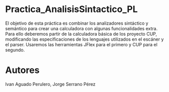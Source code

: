 # Practica_AnalisisSintactico_PL
El objetivo de esta práctica es combinar los analizadores sintáctico y semántico para crear una calculadora con algunas funcionalidades extra. Para ello deberemos partir de la calculadora básica de los proyecto CUP, modificando las especificaciones de los lenguajes utilizados en el escáner y el parser. Usaremos las herramientas JFlex para el primero y CUP para el segundo.

# Autores
Ivan Aguado Perulero,
Jorge Serrano Pérez
